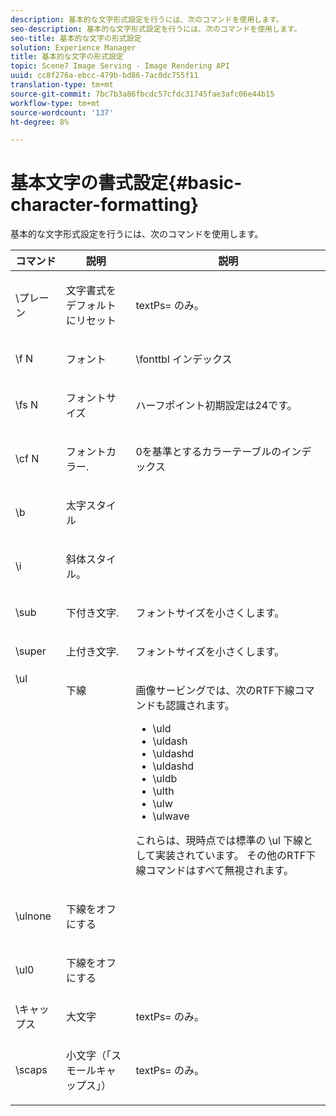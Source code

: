 ```yaml
---
description: 基本的な文字形式設定を行うには、次のコマンドを使用します。
seo-description: 基本的な文字形式設定を行うには、次のコマンドを使用します。
seo-title: 基本的な文字の形式設定
solution: Experience Manager
title: 基本的な文字の形式設定
topic: Scene7 Image Serving - Image Rendering API
uuid: cc8f276a-ebcc-479b-bd86-7ac0dc755f11
translation-type: tm+mt
source-git-commit: 7bc7b3a86fbcdc57cfdc31745fae3afc06e44b15
workflow-type: tm+mt
source-wordcount: '137'
ht-degree: 8%

---
```



# 基本文字の書式設定{#basic-character-formatting}

基本的な文字形式設定を行うには、次のコマンドを使用します。

<table id="table_65415B84652F4E7497299AD90AE7C191"> 
 <thead> 
  <tr> 
   <th class="entry"> コマンド </th> 
   <th class="entry"> 説明 </th> 
   <th class="entry"> 説明 </th> 
  </tr> 
 </thead>
 <tbody> 
  <tr> 
   <td> <span class="codeph"> \プレーン </span> </td> 
   <td> <p>文字書式をデフォルトにリセット </p> </td> 
   <td> <p> <span class="codeph"> textPs= </span> のみ。 </p> </td> 
  </tr> 
  <tr> 
   <td> <span class="codeph"> \f  <span class="varname"> N  </span> </span> </td> 
   <td> <p>フォント </p> </td> 
   <td> <p> <span class="codeph"> \fonttbl </span> インデックス </p> </td> 
  </tr> 
  <tr> 
   <td> <span class="codeph"> \fs  <span class="varname"> N  </span> </span> </td> 
   <td> <p>フォントサイズ </p> </td> 
   <td> <p>ハーフポイント初期設定は24です。 </p> </td> 
  </tr> 
  <tr> 
   <td> <span class="codeph"> \cf  <span class="varname"> N  </span> </span> </td> 
   <td> <p>フォントカラー. </p> </td> 
   <td> <p>0を基準とするカラーテーブルのインデックス </p> </td> 
  </tr> 
  <tr> 
   <td> <span class="codeph"> \b </span> </td> 
   <td> <p>太字スタイル </p> </td> 
   <td> <p> </p> </td> 
  </tr> 
  <tr> 
   <td> <span class="codeph"> \i </span> </td> 
   <td> <p>斜体スタイル。 </p> </td> 
   <td> <p> </p> </td> 
  </tr> 
  <tr> 
   <td> <span class="codeph"> \sub  </span> </td> 
   <td> <p>下付き文字. </p> </td> 
   <td> <p>フォントサイズを小さくします。 </p> </td> 
  </tr> 
  <tr> 
   <td> <span class="codeph"> \super  </span> </td> 
   <td> <p>上付き文字. </p> </td> 
   <td> <p>フォントサイズを小さくします。 </p> </td> 
  </tr> 
  <tr valign="top"> 
   <td> <span class="codeph"> \ul  </span> </td> 
   <td> <p>下線 </p> </td> 
   <td> <p>画像サービングでは、次のRTF下線コマンドも認識されます。 </p> <p> 
     <ul id="ul_EF2077DD51F94E2E94D8F1FA661F95DE"> 
      <li id="li_F9382148CCCC4A6AB373DD96D28B71EE"> <span class="codeph"> \uld  </span> </li> 
      <li id="li_141276B2082E4AD0A8C7D3BDDADD6EE2"> <span class="codeph"> \uldash  </span> </li> 
      <li id="li_32CE2C69EEFE462FB21F49FF52A65B0B"> <span class="codeph"> \uldashd  </span> </li> 
      <li id="li_DCF3CD4F884845A5A6B84BDD8DB3A572"> <span class="codeph"> \uldashd  </span> </li> 
      <li id="li_FDEF96CCE14D41BDB878AADCFF73068F"> <span class="codeph"> \uldb  </span> </li> 
      <li id="li_482CCC6F5D8544CCA69DF2A070097ABD"> <span class="codeph"> \ulth  </span> </li> 
      <li id="li_F11C79A6640B4C0684CA5D9733E49F43"> <span class="codeph"> \ulw  </span> </li> 
      <li id="li_84F94D17372B4C0494A9F8AEC951C556"> <span class="codeph"> \ulwave  </span> </li> 
     </ul> </p> <p>これらは、現時点では標準の<span class="codeph"> \ul </span>下線として実装されています。 その他のRTF下線コマンドはすべて無視されます。 </p> </td> 
  </tr> 
  <tr> 
   <td> <span class="codeph"> \ulnone  </span> </td> 
   <td> <p>下線をオフにする </p> </td> 
   <td> <p> </p> </td> 
  </tr> 
  <tr> 
   <td> <span class="codeph"> \ul0  </span> </td> 
   <td> <p>下線をオフにする </p> </td> 
   <td> <p> </p> </td> 
  </tr> 
  <tr> 
   <td> <span class="codeph"> \キャップス </span> </td> 
   <td> <p>大文字 </p> </td> 
   <td> <p> <span class="codeph"> textPs= </span> のみ。 </p> </td> 
  </tr> 
  <tr> 
   <td> <span class="codeph"> \scaps  </span> </td> 
   <td> <p>小文字（「スモールキャップス」） </p> </td> 
   <td> <p> <span class="codeph"> textPs= </span> のみ。 </p> </td> 
  </tr> 
 </tbody> 
</table>

